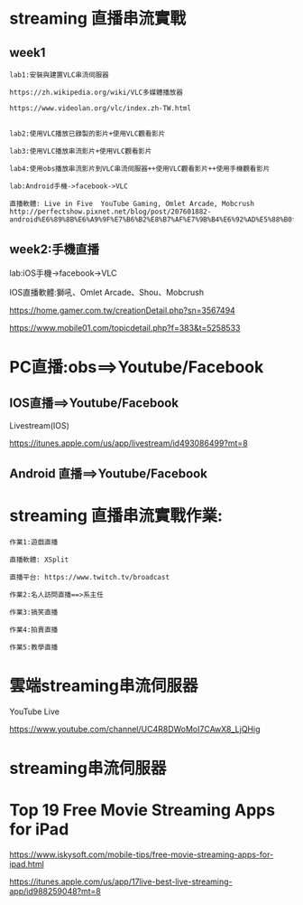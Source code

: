 # streaming 直播串流實戰

## week1
```
lab1:安裝與建置VLC串流伺服器

https://zh.wikipedia.org/wiki/VLC多媒體播放器

https://www.videolan.org/vlc/index.zh-TW.html


lab2:使用VLC播放已錄製的影片+使用VLC觀看影片

lab3:使用VLC播放串流影片+使用VLC觀看影片

lab4:使用obs播放串流影片到VLC串流伺服器++使用VLC觀看影片++使用手機觀看影片

lab:Android手機->facebook->VLC

直播軟體: Live in Five  YouTube Gaming, Omlet Arcade, Mobcrush
http://perfectshow.pixnet.net/blog/post/207601882-android%E6%89%8B%E6%A9%9F%E7%B6%B2%E8%B7%AF%E7%9B%B4%E6%92%AD%E5%88%B0fb%E8%88%87youtube

```
## week2:手機直播

lab:iOS手機->facebook->VLC

IOS直播軟體:獅吼、Omlet Arcade、Shou、Mobcrush

https://home.gamer.com.tw/creationDetail.php?sn=3567494

https://www.mobile01.com/topicdetail.php?f=383&t=5258533

# PC直播:obs==>Youtube/Facebook


## IOS直播==>Youtube/Facebook

Livestream(IOS)

https://itunes.apple.com/us/app/livestream/id493086499?mt=8

## Android 直播==>Youtube/Facebook

# streaming 直播串流實戰作業:

```
作業1:遊戲直播

直播軟體: XSplit 

直播平台: https://www.twitch.tv/broadcast

作業2:名人訪問直播==>系主任

作業3:搞笑直播

作業4:拍賣直播

作業5:教學直播
```

# 雲端streaming串流伺服器

YouTube Live

https://www.youtube.com/channel/UC4R8DWoMoI7CAwX8_LjQHig


# streaming串流伺服器



# Top 19 Free Movie Streaming Apps for iPad

https://www.iskysoft.com/mobile-tips/free-movie-streaming-apps-for-ipad.html

https://itunes.apple.com/us/app/17live-best-live-streaming-app/id988259048?mt=8
